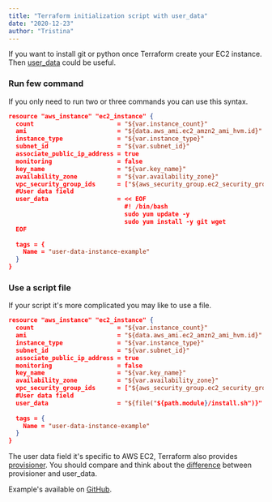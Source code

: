 ```yaml
---
title: "Terraform initialization script with user_data"
date: "2020-12-23"
author: "Tristina"
---
```



If you want to install git or python once Terraform create your EC2 instance. Then [user_data](https://docs.aws.amazon.com/AWSEC2/latest/UserGuide/user-data.html) could be useful. 


### Run few command

If you only need to run two or three commands you can use this syntax.

```json  
resource "aws_instance" "ec2_instance" {
  count                       = "${var.instance_count}"
  ami                         = "${data.aws_ami.ec2_amzn2_ami_hvm.id}"
  instance_type               = "${var.instance_type}"
  subnet_id                   = "${var.subnet_id}"
  associate_public_ip_address = true
  monitoring                  = false
  key_name                    = "${var.key_name}"
  availability_zone           = "${var.availability_zone}"
  vpc_security_group_ids      = ["${aws_security_group.ec2_security_group.id}"]
  #User data field
  user_data                   = << EOF
		                        #! /bin/bash
                                sudo yum update -y
		                        sudo yum install -y git wget
  EOF
  
  tags = {
    Name = "user-data-instance-example"
  }
}
```

### Use a script file

If your script it's more complicated you may like to use a file.

```json 
resource "aws_instance" "ec2_instance" {
  count                       = "${var.instance_count}"
  ami                         = "${data.aws_ami.ec2_amzn2_ami_hvm.id}"
  instance_type               = "${var.instance_type}"
  subnet_id                   = "${var.subnet_id}"
  associate_public_ip_address = true
  monitoring                  = false
  key_name                    = "${var.key_name}"
  availability_zone           = "${var.availability_zone}"
  vpc_security_group_ids      = ["${aws_security_group.ec2_security_group.id}"]
  #User data field
  user_data                   = "${file("${path.module}/install.sh")}"
  
  tags = {
    Name = "user-data-instance-example"
  }
}
```


The user data field it's specific to AWS EC2, Terraform also provides [provisioner](https://www.terraform.io/docs/provisioners/index.html). You should compare and think about the [difference](https://stackoverflow.com/questions/44378064/terraform-should-i-use-user-data-or-provisioner-to-bootstrap-a-resource) between provisioner and user_data.

Example's available on [GitHub](https://github.com/smlc/terraform-user-data).
